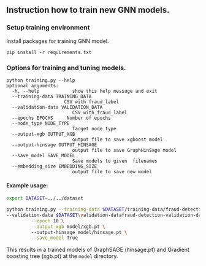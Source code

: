 <!--
SPDX-FileCopyrightText: Copyright (c) 2022-2023, NVIDIA CORPORATION & AFFILIATES. All rights reserved.
SPDX-License-Identifier: Apache-2.0

Licensed under the Apache License, Version 2.0 (the "License");
you may not use this file except in compliance with the License.
You may obtain a copy of the License at

http://www.apache.org/licenses/LICENSE-2.0

Unless required by applicable law or agreed to in writing, software
distributed under the License is distributed on an "AS IS" BASIS,
WITHOUT WARRANTIES OR CONDITIONS OF ANY KIND, either express or implied.
See the License for the specific language governing permissions and
limitations under the License.
-->



## Instruction how to train new GNN models. 

### Setup training environment

Install packages for training GNN model. 

```
pip install -r requirements.txt
```

### Options for training and tuning models.

```
python training.py --help
optional arguments:
  -h, --help            show this help message and exit
  --training-data TRAINING_DATA
                     CSV with fraud_label
  --validation-data VALIDATION_DATA
                        CSV with fraud_label
  --epochs EPOCHS     Number of epochs
  --node_type NODE_TYPE
                        Target node type
  --output-xgb OUTPUT_XGB
                        output file to save xgboost model
  --output-hinsage OUTPUT_HINSAGE
                        output file to save GraphHinSage model
  --save_model SAVE_MODEL
                        Save models to given  filenames
  --embedding_size EMBEDDING_SIZE
                        output file to save new model

```


#### Example usage:

```bash
export DATASET=../../dataset

python training.py --training-data $DATASET/training-data/fraud-detection-training-data.csv \
--validation-data $DATASET\validation-datafraud-detection-validation-data.csv \
         --epoch 10 \
         --output-xgb model/xgb.pt \ 
         --output-hinsage model/hinsage.pt \
         --save_model True
```

This results in a trained models of GraphSAGE (hinsage.pt) and Gradient boosting tree (xgb.pt) at the `model` directory.
